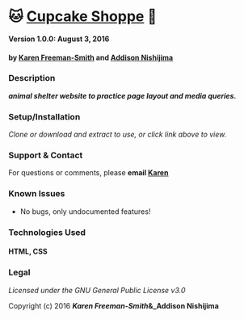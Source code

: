 # :cat: [Cupcake Shoppe](http://karenfreemansmith.github.io/lostcauses) :dog:

__Version 1.0.0: August 3, 2016__
#### by [Karen Freeman-Smith](http://karenfreemansmith.github.io) and [Addison Nishijima](https://github.com/AddisonNishijima)

### Description
__*animal shelter website to practice page layout and media queries.*__

### Setup/Installation
*Clone or download and extract to use, or click link above to view.*

### Support & Contact
For questions or comments, please __email [Karen](karenfreemansmith@gmail.com)__

### Known Issues
* No bugs, only undocumented features!

### Technologies Used
#### HTML, CSS

### Legal
*Licensed under the GNU General Public License v3.0*

Copyright (c) 2016 **_Karen Freeman-Smith_&_Addison Nishijima**
